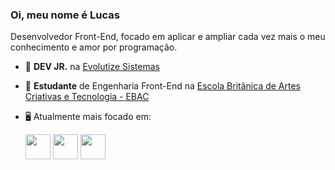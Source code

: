 ### Oi, meu nome é Lucas
Desenvolvedor Front-End, focado em aplicar e ampliar cada vez mais o meu conhecimento e amor por programação.

- 💼 **DEV JR.** na [Evolutize Sistemas](https://evolutize.com.br)
- 📝 **Estudante** de Engenharia Front-End na [Escola Britânica de Artes Criativas e Tecnologia - EBAC](https://ebaconline.com.br)
- 🖥️ Atualmente mais focado em:

  <img widht="40" height="40" src="https://cdn.jsdelivr.net/gh/devicons/devicon/icons/javascript/javascript-original.svg" />
  
  <img widht="40" height="40" src="https://cdn.jsdelivr.net/gh/devicons/devicon/icons/react/react-original.svg" />

  <img widht="40" height="40" src="https://cdn.jsdelivr.net/gh/devicons/devicon/icons/css3/css3-original.svg" />

  ##


             
